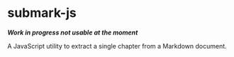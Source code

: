 # submark-js

**_Work in progress not usable at the moment_**

A JavaScript utility to extract a single chapter from a Markdown document.
